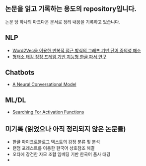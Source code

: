 ## 논문을 읽고 기록하는 용도의 repository입니다.

논문 당 하나의 마크다운 문서로 정리 내용을 기록하고 있습니다.



## NLP

- [Word2Vec을 이용한 반복적 접근 방식의 그래프 기반 단어 중의성 해소](https://github.com/novdov/paper-read/blob/master/Word2Vec%EC%9D%84%20%EC%9D%B4%EC%9A%A9%ED%95%9C%20%EB%B0%98%EB%B3%B5%EC%A0%81%20%EC%A0%91%EA%B7%BC%20%EB%B0%A9%EC%8B%9D%EC%9D%98%20%EA%B7%B8%EB%9E%98%ED%94%84%20%EA%B8%B0%EB%B0%98%20%EB%8B%A8%EC%96%B4%20%EC%A4%91%EC%9D%98%EC%84%B1%20%ED%95%B4%EC%86%8C.md)
- [형태소 태깅 정정 프레임 기반 지능형 한글 파서 연구](https://github.com/novdov/paper-read/blob/master/%ED%98%95%ED%83%9C%EC%86%8C%20%ED%83%9C%EA%B9%85%20%EC%A0%95%EC%A0%95%20%ED%94%84%EB%A0%88%EC%9E%84%20%EA%B8%B0%EB%B0%98%20%EC%A7%80%EB%8A%A5%ED%98%95%20%ED%95%9C%EA%B8%80%20%ED%8C%8C%EC%84%9C%20%EC%97%B0%EA%B5%AC.md)



## Chatbots

- [A Neural Conversational Model](https://github.com/novdov/paper-read/blob/master/A%20Neural%20Conversational%20Model.md)



## ML/DL

- [Searching For Activation Functions](https://github.com/novdov/paper-read/blob/master/Searching%20For%20Activation%20Functions.md)





## 미기록 (읽었으나 아직 정리되지 않은 논문들)

- 한글 마이크로블로그 텍스트의 감정 분류 및 분석
- 랜덤 포레스트를 이용한 한국어 상호참조 해결
- 오타에 강건한 자모 조합 임베딩 기반 한국어 품사 태깅
- 